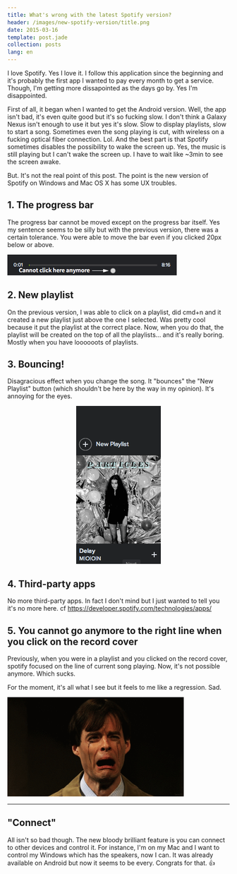 ```yaml
---
title: What's wrong with the latest Spotify version?
header: /images/new-spotify-version/title.png
date: 2015-03-16
template: post.jade
collection: posts
lang: en
---
```


I love Spotify. Yes I love it. I follow this application since the beginning and it's probably the first app I wanted to pay every month to get a service. Though, I'm getting more dissapointed as the days go by. Yes I'm disappointed.

First of all, it began when I wanted to get the Android version. Well, the app isn't bad, it's even quite good but it's so fucking slow. I don't think a Galaxy Nexus isn't enough to use it but yes it's slow. Slow to display playlists, slow to start a song. Sometimes even the song playing is cut, with wireless on a fucking optical fiber connection. Lol. And the best part is that Spotify sometimes disables the possibility to wake the screen up. Yes, the music is still playing but I can't wake the screen up. I have to wait like ~3min to see the screen awake.

But. It's not the real point of this post. The point is the new version of Spotify on Windows and Mac OS X has some UX troubles.

## 1. The progress bar

The progress bar cannot be moved except on the progress bar itself. Yes my sentence seems to be silly but with the previous version, there was a certain tolerance. You were able to move the bar even if you clicked 20px below or above.

![](/images/new-spotify-version/click-no-more.png)

## 2. New playlist

On the previous version, I was able to click on a playlist, did cmd+n and it created a new playlist just above the one I selected. Was pretty cool because it put the playlist at the correct place.
Now, when you do that, the playlist will be created on the top of all the playlists... and it's really boring. Mostly when you have loooooots of playlists.

## 3. Bouncing!

Disagracious effect when you change the song. It "bounces" the "New Playlist" button (which shouldn't be here by the way in my opinion). It's annoying for the eyes.

<div style="text-align: center;">
  <img src="/images/new-spotify-version/disgracious.gif" style="width: auto; height: auto; display: inline;">
</div>

## 4. Third-party apps

No more third-party apps. In fact I don't mind but I just wanted to tell you it's no more here. cf https://developer.spotify.com/technologies/apps/

## 5. You cannot go anymore to the right line when you click on the record cover

Previously, when you were in a playlist and you clicked on the record cover, spotify focused on the line of current song playing. Now, it's not possible anymore. Which sucks.

For the moment, it's all what I see but it feels to me like a regression. Sad.

![](/images/new-spotify-version/sad.gif)

---

## "Connect"

All isn't so bad though. The new bloody brilliant feature is you can connect to other devices and control it. For instance, I'm on my Mac and I want to control my Windows which has the speakers, now I can. It was already available on Android but now it seems to be every. Congrats for that. 👍
